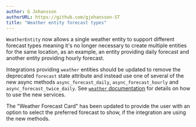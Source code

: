 ```yaml
---
author: G Johansson
authorURL: https://github.com/gjohansson-ST
title: "Weather entity forecast types"
---
```


`WeatherEntity` now allows a single weather entity to support different forecast types meaning it's no longer necessary to create multiple entities for the same location, as an example, an entity providing daily forecast and another entity providing hourly forecast.

Integrations providing `weather` entities should be updated to remove the deprecated `forecast` state attribute and instead use one of several of the new async methods `async_forecast_daily`, `async_forecast_hourly` and `async_forecast_twice_daily`. See [`weather` documentation](https://www.home-assistant.io/integrations/weather/#service-weatherget_forecast) for details on how to use the new services.

The "Weather Forecast Card" has been updated to provide the user with an option to select the preferred forecast to show, if the integration are using the new methods.
